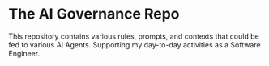 # The AI Governance Repo

This repository contains various rules, prompts, and contexts that could be fed to various AI Agents. Supporting my day-to-day activities as a Software Engineer.
